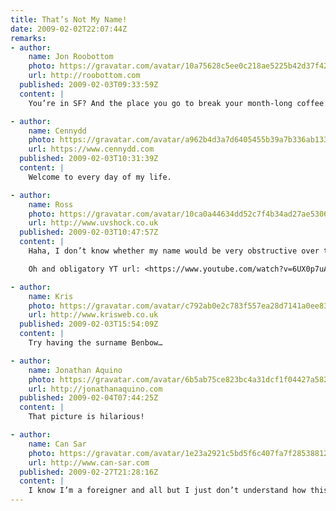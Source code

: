 ```yaml
---
title: That’s Not My Name!
date: 2009-02-02T22:07:44Z
remarks:
- author:
    name: Jon Roobottom
    photo: https://gravatar.com/avatar/10a75628c5ee0c218ae5225b42d37f42
    url: http://roobottom.com
  published: 2009-02-03T09:33:59Z
  content: |
    You’re in SF? And the place you go to break your month-long coffee fast is Starbucks?! Oh, for shame sir.

- author:
    name: Cennydd
    photo: https://gravatar.com/avatar/a962b4d3a7d6405455b39a7b336ab133
    url: https://www.cennydd.com
  published: 2009-02-03T10:31:39Z
  content: |
    Welcome to every day of my life.

- author:
    name: Ross
    photo: https://gravatar.com/avatar/10ca0a44634dd52c7f4b34ad27ae5306
    url: http://www.uvshock.co.uk
  published: 2009-02-03T10:47:57Z
  content: |
    Haha, I don’t know whether my name would be very obstructive over there. I’ve had someone think I was “Gus” (for two years) before…

    Oh and obligatory YT url: <https://www.youtube.com/watch?v=6UX0p7uAW2s>

- author:
    name: Kris
    photo: https://gravatar.com/avatar/c792ab0e2c783f557ea28d7141a0ee83
    url: http://www.krisweb.co.uk
  published: 2009-02-03T15:54:09Z
  content: |
    Try having the surname Benbow…

- author:
    name: Jonathan Aquino
    photo: https://gravatar.com/avatar/6b5ab75ce823bc4a31dcf1f04427a582
    url: http://jonathanaquino.com
  published: 2009-02-04T07:44:25Z
  content: |
    That picture is hilarious!

- author:
    name: Can Sar
    photo: https://gravatar.com/avatar/1e23a2921c5bd5f6c407fa7f28538812
    url: http://www.can-sar.com
  published: 2009-02-27T21:28:16Z
  content: |
    I know I’m a foreigner and all but I just don’t understand how this is possible…
---
```

